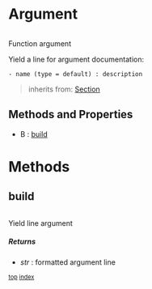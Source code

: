 # Argument

``` python

```

Function argument

Yield a line for argument documentation:
```
- name (type = default) : description
```




> inherits from: [Section](section.md) 

## Methods and Properties
- B : [build](#build) 

# Methods

## build

``` python

```

Yield line argument



##### Returns

- _str_ : formatted argument line



<sub>[top](#build) [index](index.md)</sub>

